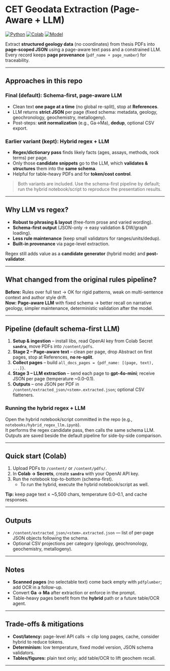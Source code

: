 # CET Geodata Extraction (Page-Aware + LLM)

[![Python](https://img.shields.io/badge/python-3.10%2B-blue.svg)](#)
[![Colab](https://img.shields.io/badge/Run%20in-Colab-brightgreen.svg)](#)
[![Model](https://img.shields.io/badge/model-gpt--4o--mini-8A2BE2.svg)](#)

Extract **structured geology data** (no coordinates) from thesis PDFs into **page-scoped JSON** using a page-aware text pass and a constrained LLM. Every record keeps **page provenance** (`pdf_name + page_number`) for traceability.

---

## Approaches in this repo

### Final (default): Schema-first, page-aware LLM
- Clean text **one page at a time** (no global re-split), stop at **References**.
- LLM returns **strict JSON** per page (fixed schema: metadata, geology, geochronology, geochemistry, metallogeny).
- Post-steps: **unit normalization** (e.g., Ga→Ma), **dedup**, optional CSV export.

### Earlier variant (kept): Hybrid **regex + LLM**
- **Regex/dictionary pass** finds likely facts (ages, assays, methods, rock terms) per page.
- Only those **candidate snippets** go to the LLM, which **validates & structures** them into the **same schema**.
- Helpful for table-heavy PDFs and for **token/cost control**.

> Both variants are included. Use the schema-first pipeline by default; run the hybrid notebook/script to reproduce the presentation results.

---

## Why LLM vs regex?

- **Robust to phrasing & layout** (free-form prose and varied wording).
- **Schema-first output** (JSON-only → easy validation & DW/graph loading).
- **Less rule maintenance** (keep small validators for ranges/units/dedup).
- **Built-in provenance** via page-level extraction.

Regex still adds value as a **candidate generator** (hybrid mode) and **post-validator**.

---

## What changed from the original rules pipeline?

**Before:** Rules over full text → OK for rigid patterns, weak on multi-sentence context and author style drift.  
**Now:** **Page-aware LLM** with fixed schema → better recall on narrative geology, simpler maintenance, deterministic validation after the model.

---

## Pipeline (default schema-first LLM)

1. **Setup & ingestion** – install libs, read OpenAI key from Colab Secret **`sandra`**, move PDFs into `/content/pdfs`.
2. **Stage 2 – Page-aware text** – clean per page, drop Abstract on first pages, stop at References, **no re-split**.
3. **Collect pages** – build `all_docs_pages = {pdf_name: [(page, text), ...]}`.
4. **Stage 3 – LLM extraction** – send each page to **gpt-4o-mini**; receive JSON per page (temperature ~0.0–0.1).
5. **Outputs** – one JSON per PDF in `/content/extracted_json/<stem>.extracted.json`; optional CSV flatteners.

### Running the hybrid regex + LLM
Open the hybrid notebook/script committed in the repo (e.g., `notebooks/hybrid_regex_llm.ipynb`).  
It performs the regex candidate pass, then calls the same schema LLM. Outputs are saved beside the default pipeline for side-by-side comparison.

---

## Quick start (Colab)

1. Upload PDFs to `/content/` or `/content/pdfs/`.  
2. In **Colab → Secrets**, create **`sandra`** with your OpenAI API key.  
3. Run the notebook top-to-bottom (schema-first).  
   - To run the hybrid, execute the hybrid notebook/script as well.

**Tip:** keep page text ≤ ~5,500 chars, temperature 0.0–0.1, and cache responses.

---

## Outputs

- `/content/extracted_json/<stem>.extracted.json` — list of per-page JSON objects following the schema.  
- Optional CSV projections per category (geology, geochronology, geochemistry, metallogeny).

---

## Notes

- **Scanned pages** (no selectable text) come back empty with `pdfplumber`; add OCR in a follow-up.  
- Convert **Ga → Ma** after extraction or enforce in the prompt.  
- Table-heavy pages benefit from the **hybrid** path or a future table/OCR agent.

---

## Trade-offs & mitigations

- **Cost/latency:** page-level API calls → clip long pages, cache, consider hybrid to reduce tokens.  
- **Determinism:** low temperature, fixed model version, JSON schema validators.  
- **Tables/figures:** plain text only; add table/OCR to lift geochem recall.

---


